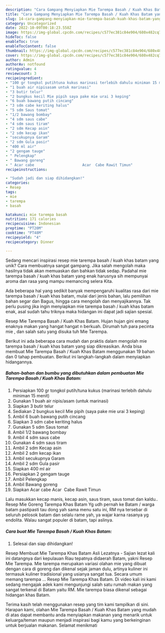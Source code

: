 ```yaml
---
description: "Cara Gampang Menyiapkan Mie Tarempa Basah / Kuah Khas Batam yang Lezat Sekali"
title: "Cara Gampang Menyiapkan Mie Tarempa Basah / Kuah Khas Batam yang Lezat Sekali"
slug: 14-cara-gampang-menyiapkan-mie-tarempa-basah-kuah-khas-batam-yang-lezat-sekali
category: Uncategorized
date: 2022-10-09T00:18:23.558Z
image: https://img-global.cpcdn.com/recipes/c577ec381c84e904/680x482cq70/mie-tarempa-basah-kuah-khas-batam-foto-resep-utama.jpg
hideToc: false
enableToc: true
enableTocContent: false
thumbnail: https://img-global.cpcdn.com/recipes/c577ec381c84e904/680x482cq70/mie-tarempa-basah-kuah-khas-batam-foto-resep-utama.jpg
cover: https://img-global.cpcdn.com/recipes/c577ec381c84e904/680x482cq70/mie-tarempa-basah-kuah-khas-batam-foto-resep-utama.jpg
author: Admin
authorAv: notfound
ratingvalue: 4
reviewcount: 3
recipeingredient:
- "100 gr tongkol putihtuna kukus marinasi terlebih dahulu miniman 15 menit"
- "1 buah air nipisasam untuk marinasi"
- "3 butir telur"
- "2 bungkus kecil Mie pipih saya pake mie urai 3 keping"
- "6 buah bawang putih cincang"
- "3 sdm cabe keriting halus"
- "5 sdm Saus tomat"
- "1/2 bawang bombay"
- "4 sdm saus cabe"
- "4 sdm saus tiram"
- "2 sdm Kecap asin"
- "2 sdm kecap ikan"
- "secukupnya Garam"
- "2 sdm Gula pasir"
- "400 ml air"
- "2 gengam tauge"
- " Pelengkap"
- " Bawang goreng"
- " Acar cabe                      Acar  Cabe Rawit Timun"
recipeinstructions:

- "Sudah jadi dan siap dihidangkan!"
categories:
- Resep
tags:
- mie
- tarempa
- basah

katakunci: mie tarempa basah 
nutrition: 171 calories
recipecuisine: Indonesian
preptime: "PT20M"
cooktime: "PT48M"
recipeyield: "4"
recipecategory: Dinner

---
```





Sedang mencari inspirasi resep mie tarempa basah / kuah khas batam yang unik? Cara membuatnya sangat gampang. Jika salah mengolah maka hasilnya tidak akan memuaskan dan bahkan tidak sedap. Padahal mie tarempa basah / kuah khas batam yang enak harusnya sih mempunyai aroma dan rasa yang mampu memancing selera Kita.





Ada beberapa hal yang sedikit banyak mempengaruhi kualitas rasa dari mie tarempa basah / kuah khas batam, mulai dari jenis bahan, lalu pemilihan bahan segar dan Bagus, hingga cara mengolah dan menyajikannya. Tak perlu pusing jika ingin menyiapkan mie tarempa basah / kuah khas batam enak,      asal sudah tahu triknya maka hidangan ini dapat jadi sajian spesial.














Resep Mie Tarempa Basah / Kuah Khas Batam. Hujan hujan gini emang enaknya makan yang hangat hangat n berkuah. Dirumah tuh para pecinta mie , dan salah satu yang disuka tuh Mie Tarempa.






Berikut ini ada beberapa cara mudah dan praktis dalam mengolah mie tarempa basah / kuah khas batam yang siap dikreasikan. Anda bisa membuat Mie Tarempa Basah / Kuah Khas Batam menggunakan 19 bahan dan 0 tahap pembuatan. Berikut ini langkah-langkah dalam menyiapkan hidangannya.

<!--inarticleads1-->

##### Bahan-bahan dan bumbu yang dibutuhkan dalam pembuatan Mie Tarempa Basah / Kuah Khas Batam:

1. Persiapkan 100 gr tongkol putih/tuna kukus (marinasi terlebih dahulu miniman 15 menit)
1. Gunakan 1 buah air nipis/asam (untuk marinasi)
1. Siapkan 3 butir telur
1. Sediakan 2 bungkus kecil Mie pipih (saya pake mie urai 3 keping)
1. Ambil 6 buah bawang putih cincang
1. Siapkan 3 sdm cabe keriting halus
1. Gunakan 5 sdm Saus tomat
1. Ambil 1/2 bawang bombay
1. Ambil 4 sdm saus cabe
1. Gunakan 4 sdm saus tiram
1. Ambil 2 sdm Kecap asin
1. Ambil 2 sdm kecap ikan
1. Ambil secukupnya Garam
1. Ambil 2 sdm Gula pasir
1. Siapkan 400 ml air
1. Persiapkan 2 gengam tauge
1. Ambil  Pelengkap
1. Ambil  Bawang goreng
1. Siapkan  Acar cabe                      Acar  Cabe Rawit Timun


Lalu masukkan kecap manis, kecap asin, saus tiram, saus tomat dan kaldu.⁣. Resep Mie Goreng Tarempa Khas Batam Yg udh pernah ke Batam / warga batam pastipasti tau dong yah sama menu satu ini, RM nya tersebar di seluruh pelosok batam dan selalu rame yah, ya wajar karna rasanya yg endolita. Walau sangat populer di batam, tapi aslinya. 

<!--inarticleads2-->

##### Cara buat Mie Tarempa Basah / Kuah Khas Batam:


1. Selesai dan siap dihidangkan!

Resep Membuat Mie Tarempa Khas Batam Asli Lezatnya - Sajian lezat kali ini datangnya dari kepulauan Riau tepatnya didaerah Batam, yakni Resep Mie Tarempa. Mie tarempa merupakan variasi olahan mie yang dibuat dengan cara di goreng dan dikenal sejak jaman dulu, artinya kuliner ini termasuk kuliner tradisional yang usianya sangat tua. Secara umum memang tarempa … Resep Mie Tarempa Khas Batam. Di video kali ini kami sedang mengajak adek kami mengunjungi salah satu rumah makan yang sangat terkenal di Batam yaitu RM. Mie tarempa biasa dikenal sebagai hidangan khas Batam. 

Terima kasih telah menggunakan resep yang tim kami tampilkan di sini. Harapan kami, olahan Mie Tarempa Basah / Kuah Khas Batam yang mudah di atas dapat membantu anda menyiapkan makanan yang menarik untuk keluarga/teman maupun menjadi inspirasi bagi kamu yang berkeinginan untuk berjualan makanan. Selamat menikmati
